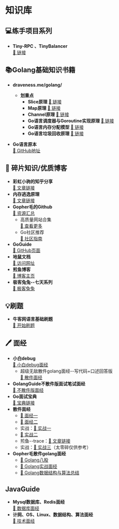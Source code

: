 # 知识库

## 💻练手项目系列
- **Tiny-RPC 、TinyBalancer**  
  [🔗 链接](https://www.zhihu.com/question/369863905/answer/2444168149?utm_campaign=shareopn&utm_content=group1_Answer&utm_medium=social&utm_psn=1881589254443995460&utm_source=wechat_session)

## 📚Golang基础知识书籍
- **draveness.me/golang/**  
  - **划重点**
    - **Slice原理**  [🔗 链接](https://link.zhihu.com/?target=https%3A//draveness.me/golang/docs/part2-foundation/ch03-datastructure/golang-array-and-slice/)
    - **Map原理**  [🔗 链接](https://link.zhihu.com/?target=https%3A//draveness.me/golang/docs/part2-foundation/ch03-datastructure/golang-hashmap/)
    - **Channel原理**  [🔗 链接](https://link.zhihu.com/?target=https%3A//draveness.me/golang/docs/part3-runtime/ch06-concurrency/golang-channel/)
    - **Go语言调度器与Goroutine实现原理**  [🔗 链接](https://link.zhihu.com/?target=https%3A//draveness.me/golang/docs/part3-runtime/ch06-concurrency/golang-goroutine/)
    - **Go语言内存分配模型**  [🔗 链接](https://link.zhihu.com/?target=https%3A//draveness.me/golang/docs/part3-runtime/ch07-memory/golang-memory-allocator/)
    - **Go语言垃圾回收原理**  [🔗 链接](https://link.zhihu.com/?target=https%3A//draveness.me/golang/doc)

- **Go语言原本**  
  [🔗 GitHub地址](https://github.com/golang-design/under-the-hood)

## 🔗 碎片知识/优质博客
- **彩虹小驹的知乎分享**  
  [🔗 文章链接](https://www.zhihu.com/question/369863905/answer/2444168149?utm_campaign=shareopn&utm_content=group1_Answer&utm_medium=social&utm_psn=1881589254443995460&utm_source=wechat_session)
- **内存逃逸原理**  
  [🔗 文章链接](https://segmentfault.com/a/1190000040610063)
- **Gopher毛的Github**  
  [🔗 资源汇总](https://github.com/mao888/golang-guide)  
  - 高质量网站合集  
    [🔗 查看更多](https://github.com/mao888/golang-guide/blob/main/golang/go-study/%E8%B5%84%E6%96%99%E5%BA%93/%E8%B6%85%E9%AB%98%E8%B4%A8%E9%87%8F%E7%BD%91%E7%AB%99.md)
  - Go社区推荐  
    [🔗 社区指南](https://github.com/mao888/golang-guide/blob/main/golang/go-study/%E8%B5%84%E6%96%99%E5%BA%93/Go%20%E5%AD%A6%E4%B9%A0%E6%8E%A8%E8%8D%90%E7%A4%BE%E5%8C%BA%E7%BD%91%E7%AB%99%E5%8D%9A%E4%B8%BB.md)
- **GoGuide**  
  [🔗 GitHub页面](https://github.com/golang-design)
- **地鼠文档**  
  [🔗 访问网址](https://www.topgoer.cn/)
- **煎鱼博客**  
  [🔗 博客主页](https://eddycjy.com/)
- **极客兔兔--七天系列**  
  [🔗 极客兔兔](https://geektutu.com/)

## 💡刷题
- **牛客网语言基础刷题**  
  [🔗 开始刷题](https://www.nowcoder.com/exam/oj?questionJobId=10&subTabName=online_coding_page)

## 🖊️ 面经
- **小白debug**  
  [🔗 小白debug面经](https://golangguide.top)  
  - 超级无敌散件golang面经--写代码+口述回答版  
    [🔗 散件面经](https://golangguide.top/golang/%E9%9D%A2%E8%AF%95%E9%A2%98/1.Go%E5%85%A5%E9%97%A8.html)
- **GolangGuide不散件版面试笔试面经**  
  [🔗 不散件版面经](https://golang.design/go-questions/slice/vs-array/)
- **Go面试宝典**  
  [🔗 宝典链接](https://goguide.ryansu.tech/guide/concepts/database/SQL/1-database-basic.html#%E5%85%B3%E7%B3%BB%E9%94%AE)
- **散件面经**
  - [🔗 面经一](https://www.zhihu.com/tardis/zm/art/519979757?source_id=1005)
  - [🔗 面经二](https://blog.csdn.net/Bel_Ami_n/article/details/123352478)
  - 实战：[🔗 实战一](https://zhuanlan.zhihu.com/p/684366515)
  - [🔗 实战二](https://learnku.com/articles/56078)
  - 煎鱼--trace：[🔗 文章链接](https://mp.weixin.qq.com/s?__biz=MzA4ODg0NDkzOA==&mid=2247487157&idx=1&sn=cbf1c87efe98433e07a2e58ee6e9899e&source=41#wechat_redirect)
  - 实战：[🔗 实战三](https://segmentfault.com/a/1190000045455181)（太零碎仅供参考）
- **Gopher毛散件golang面经**
  - [🔗 Golang八股](https://github.com/mao888/golang-guide/blob/main/golang/go-Interview/GOALNG_INTERVIEW_COLLECTION.md)
  - [🔗 Golang实战面经](https://github.com/mao888/golang-guide/tree/main/golang/go-Interview/%E5%AE%9E%E6%88%98)
  - [🔗 Golang数据结构与算法总结](https://github.com/mao888/golang-guide/blob/main/%E6%95%B0%E6%8D%AE%E7%BB%93%E6%9E%84%E4%B8%8E%E7%AE%97%E6%B3%95/%E9%9D%A2%E7%BB%8F/%E6%95%B0%E6%8D%AE%E7%BB%93%E6%9E%84%E4%B8%8E%E7%AE%97%E6%B3%95Guide%E3%80%90Golang%E5%AE%9E%E7%8E%B0%E3%80%91.md)

## JavaGuide
- **Mysql数据库、Redis面经**  
  [🔗 数据库面经](https://javaguide.cn/database/mysql/mysql-questions-01.html)
- **计网、OS、Linux、数据结构、算法面经**  
  [🔗 技术面经](https://javaguide.cn/cs-basics/network/other-network-questions.html)
